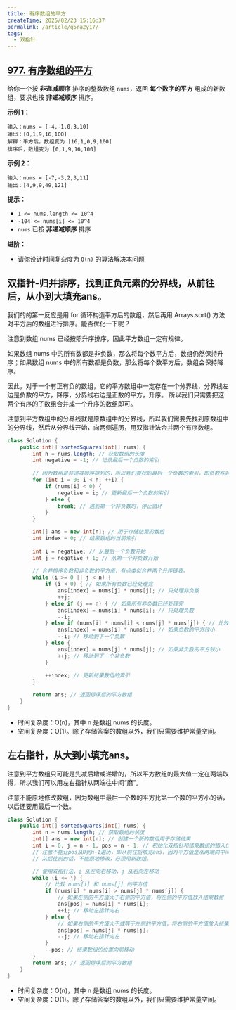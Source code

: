 ```yaml
---
title: 有序数组的平方
createTime: 2025/02/23 15:16:37
permalink: /article/g5ra2y17/
tags:
  - 双指针
---
```

## [977. 有序数组的平方](https://leetcode.cn/problems/squares-of-a-sorted-array/)

给你一个按 **非递减顺序** 排序的整数数组 `nums`，返回 **每个数字的平方** 组成的新数组，要求也按 **非递减顺序** 排序。

**示例 1：**

```
输入：nums = [-4,-1,0,3,10]
输出：[0,1,9,16,100]
解释：平方后，数组变为 [16,1,0,9,100]
排序后，数组变为 [0,1,9,16,100]
```

**示例 2：**

```
输入：nums = [-7,-3,2,3,11]
输出：[4,9,9,49,121]
```

**提示：**

- `1 <= nums.length <= 10^4`
- `-104 <= nums[i] <= 10^4`
- `nums` 已按 **非递减顺序** 排序

**进阶：**

- 请你设计时间复杂度为 `O(n)` 的算法解决本问题

## 双指针-归并排序，找到正负元素的分界线，从前往后，从小到大填充ans。

我们的的第一反应是用 for 循环构造平方后的数组，然后再用 Arrays.sort() 方法对平方后的数组进行排序。能否优化一下呢？

注意到数组 nums 已经按照升序排序，因此平方数组一定有规律。

如果数组 nums 中的所有数都是非负数，那么将每个数平方后，数组仍然保持升序；如果数组 nums 中的所有数都是负数，那么将每个数平方后，数组会保持降序。

因此，对于一个有正有负的数组，它的平方数组中一定存在一个分界线，分界线左边是负数的平方，降序，分界线右边是正数的平方，升序。 所以我们只需要把这两个有序的子数组合并成一个升序的数组即可。

注意到平方数组中的分界线就是原数组中的分界线，所以我们需要先找到原数组中的分界线，然后从分界线开始，向两侧遍历，用双指针法合并两个有序数组。

```java
class Solution {
    public int[] sortedSquares(int[] nums) {
        int n = nums.length; // 获取数组的长度
        int negative = -1; // 记录最后一个负数的索引
        
        // 因为数组是非递减顺序排列的，所以我们要找到最后一个负数的索引，即负数与非负数的分界线，然后一个指针倒序遍历负数，一个指针正序遍历非负数。之所以要倒序遍历负数，是因为负数越大，平方越小。
        for (int i = 0; i < n; ++i) {
            if (nums[i] < 0) {
                negative = i; // 更新最后一个负数的索引
            } else {
                break; // 遇到第一个非负数时，停止循环
            }
        }

        int[] ans = new int[n]; // 用于存储结果的数组
        int index = 0; // 结果数组的当前索引
        
        int i = negative; // 从最后一个负数开始
        int j = negative + 1; // 从第一个非负数开始
        
        // 合并排序负数和非负数的平方值，有点类似合并两个升序链表。
        while (i >= 0 || j < n) { 
            if (i < 0) { // 如果所有负数已经处理完
                ans[index] = nums[j] * nums[j]; // 只处理非负数
                ++j;
            } else if (j == n) { // 如果所有非负数已经处理完
                ans[index] = nums[i] * nums[i]; // 只处理负数
                --i;
            } else if (nums[i] * nums[i] < nums[j] * nums[j]) { // 比较负数平方和非负数平方的大小
                ans[index] = nums[i] * nums[i]; // 如果负数的平方较小
                --i; // 移动到下一个负数
            } else {
                ans[index] = nums[j] * nums[j]; // 如果非负数的平方较小
                ++j; // 移动到下一个非负数
            }
            
            ++index; // 更新结果数组的索引
        }

        return ans; // 返回排序后的平方数组
    }
}
```

- 时间复杂度：O(n)，其中 n 是数组 nums 的长度。
- 空间复杂度：O(1)。除了存储答案的数组以外，我们只需要维护常量空间。

## 左右指针，从大到小填充ans。

注意到平方数组只可能是先减后增或递增的，所以平方数组的最大值一定在两端取得，所以我们可以用左右指针从两端往中间“磨”。

注意不能原地修改数组，因为数组中最后一个数的平方比第一个数的平方小的话，以后还要用最后一个数。

```java
class Solution {
    public int[] sortedSquares(int[] nums) {
        int n = nums.length; // 获取数组的长度
        int[] ans = new int[n]; // 创建一个新的数组用于存储结果
        int i = 0, j = n - 1, pos = n - 1; // 初始化双指针和结果数组的插入位置
        // 注意不能让pos从0到n-1遍历，即从前往后填充ans，因为平方值是从两端向中间缩小的，即一开始i和j指向的数组元素的平方值一定有一个是整个平方数组中的最大值，所以要从后往前填充ans。
        // 从后往前的话，不能原地修改，必须用新数组。

        // 使用双指针法，i 从左向右移动，j 从右向左移动
        while (i <= j) {
            // 比较 nums[i] 和 nums[j] 的平方值
            if (nums[i] * nums[i] > nums[j] * nums[j]) {
                // 如果左侧的平方值大于右侧的平方值，将左侧的平方值放入结果数组
                ans[pos] = nums[i] * nums[i];
                ++i; // 移动左指针向右
            } else {
                // 如果右侧的平方值大于或等于左侧的平方值，将右侧的平方值放入结果数组
                ans[pos] = nums[j] * nums[j];
                --j; // 移动右指针向左
            }
            --pos; // 结果数组的位置向前移动
        }
        return ans; // 返回排序后的平方数组
    }
}
```

- 时间复杂度：O(n)，其中 n 是数组 nums 的长度。
- 空间复杂度：O(1)。除了存储答案的数组以外，我们只需要维护常量空间。